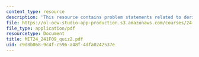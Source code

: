 ```yaml
---
content_type: resource
description: 'This resource contains problem statements related to derivations. '
file: https://ol-ocw-studio-app-production.s3.amazonaws.com/courses/24-241-logic-i-fall-2009/c9d8b0689c4fc596a48f4dfa0242537e_MIT24_241F09_quiz2.pdf
file_type: application/pdf
resourcetype: Document
title: MIT24_241F09_quiz2.pdf
uid: c9d8b068-9c4f-c596-a48f-4dfa0242537e
---
```

